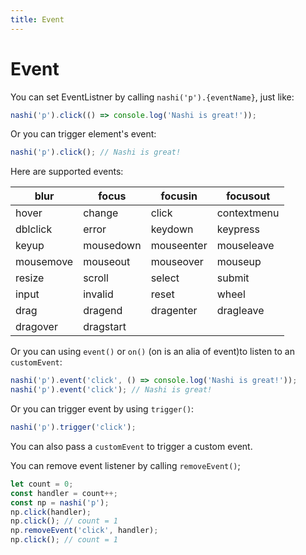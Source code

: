 ```yaml
---
title: Event
---
```


# Event

You can set EventListner by calling `nashi('p').{eventName}`, just like:

```ts
nashi('p').click(() => console.log('Nashi is great!'));
```

Or you can trigger element's event:

```ts
nashi('p').click(); // Nashi is great!
```

Here are supported events:

| blur      | focus     | focusin    | focusout    |
| --------- | --------- | ---------- | ----------- |
| hover     | change    | click      | contextmenu |
| dblclick  | error     | keydown    | keypress    |
| keyup     | mousedown | mouseenter | mouseleave  |
| mousemove | mouseout  | mouseover  | mouseup     |
| resize    | scroll    | select     | submit      |
| input     | invalid   | reset      | wheel       |
| drag      | dragend   | dragenter  | dragleave   |
| dragover  | dragstart |

Or you can using `event()` or `on()` (on is an alia of event)to listen to an `customEvent`:

```ts
nashi('p').event('click', () => console.log('Nashi is great!'));
nashi('p').event('click'); // Nashi is great!
```

Or you can trigger event by using `trigger()`:

```ts
nashi('p').trigger('click');
```

You can also pass a `customEvent` to trigger a custom event.

You can remove event listener by calling `removeEvent()`;

```ts
let count = 0;
const handler = count++;
const np = nashi('p');
np.click(handler);
np.click(); // count = 1
np.removeEvent('click', handler);
np.click(); // count = 1
```
